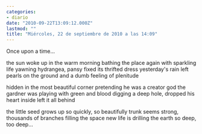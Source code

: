 ```yaml
---
categories:
- diario
date: "2010-09-22T13:09:12.000Z"
lastmod: ""
title: "Miércoles, 22 de septiembre de 2010 a las 14:09"
---
```


Once upon a time...


the sun woke up in the warm morning
bathing the place again with sparkling life
yawning hydrangea, pansy fixed its thrifted dress
yesterday\'s rain left pearls on the ground
and a dumb feeling of plenitude

hidden in the most beautiful corner
pretending he was a creator god
the gardner was playing with green and blood
digging a deep hole, dropped his heart inside
left it all behind

the little seed grows up so quickly, so beautifully
trunk seems strong, thousands of branches filling the space
new life is drilling the earth so deep, too deep...